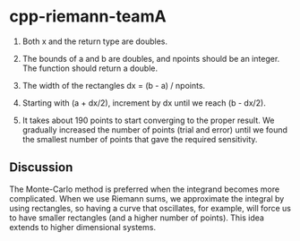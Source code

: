 # cpp-riemann-teamA

1. Both x and the return type are doubles.

2. The bounds of a and b are doubles, and npoints should be an integer. The function should return a double.

3. The width of the rectangles dx = (b - a) / npoints.

4. Starting with (a + dx/2), increment by dx until we reach (b - dx/2).

6. It takes about 190 points to start converging to the proper result. We gradually increased the number of points (trial and error) until we found the smallest number of points that gave the required sensitivity.

## Discussion

The Monte-Carlo method is preferred when the integrand becomes more complicated. When we use Riemann sums, we approximate the integral by using rectangles, so having a curve that oscillates, for example, will force us to have smaller rectangles (and a higher number of points). This idea extends to higher dimensional systems.